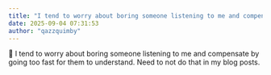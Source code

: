 ```yaml
---
title: "I tend to worry about boring someone listening to me and compensate by going too"
date: 2025-09-04 07:31:53
author: "qazzquimby"
---
```


💭 I tend to worry about boring someone listening to me and compensate by going too fast for them to understand. Need to not do that in my blog posts.